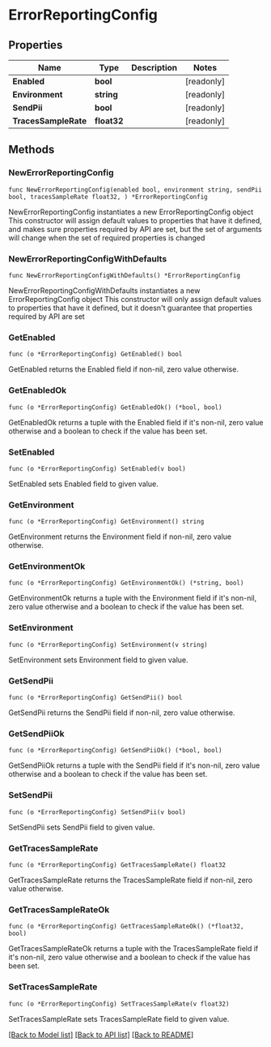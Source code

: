 # ErrorReportingConfig

## Properties

Name | Type | Description | Notes
------------ | ------------- | ------------- | -------------
**Enabled** | **bool** |  | [readonly] 
**Environment** | **string** |  | [readonly] 
**SendPii** | **bool** |  | [readonly] 
**TracesSampleRate** | **float32** |  | [readonly] 

## Methods

### NewErrorReportingConfig

`func NewErrorReportingConfig(enabled bool, environment string, sendPii bool, tracesSampleRate float32, ) *ErrorReportingConfig`

NewErrorReportingConfig instantiates a new ErrorReportingConfig object
This constructor will assign default values to properties that have it defined,
and makes sure properties required by API are set, but the set of arguments
will change when the set of required properties is changed

### NewErrorReportingConfigWithDefaults

`func NewErrorReportingConfigWithDefaults() *ErrorReportingConfig`

NewErrorReportingConfigWithDefaults instantiates a new ErrorReportingConfig object
This constructor will only assign default values to properties that have it defined,
but it doesn't guarantee that properties required by API are set

### GetEnabled

`func (o *ErrorReportingConfig) GetEnabled() bool`

GetEnabled returns the Enabled field if non-nil, zero value otherwise.

### GetEnabledOk

`func (o *ErrorReportingConfig) GetEnabledOk() (*bool, bool)`

GetEnabledOk returns a tuple with the Enabled field if it's non-nil, zero value otherwise
and a boolean to check if the value has been set.

### SetEnabled

`func (o *ErrorReportingConfig) SetEnabled(v bool)`

SetEnabled sets Enabled field to given value.


### GetEnvironment

`func (o *ErrorReportingConfig) GetEnvironment() string`

GetEnvironment returns the Environment field if non-nil, zero value otherwise.

### GetEnvironmentOk

`func (o *ErrorReportingConfig) GetEnvironmentOk() (*string, bool)`

GetEnvironmentOk returns a tuple with the Environment field if it's non-nil, zero value otherwise
and a boolean to check if the value has been set.

### SetEnvironment

`func (o *ErrorReportingConfig) SetEnvironment(v string)`

SetEnvironment sets Environment field to given value.


### GetSendPii

`func (o *ErrorReportingConfig) GetSendPii() bool`

GetSendPii returns the SendPii field if non-nil, zero value otherwise.

### GetSendPiiOk

`func (o *ErrorReportingConfig) GetSendPiiOk() (*bool, bool)`

GetSendPiiOk returns a tuple with the SendPii field if it's non-nil, zero value otherwise
and a boolean to check if the value has been set.

### SetSendPii

`func (o *ErrorReportingConfig) SetSendPii(v bool)`

SetSendPii sets SendPii field to given value.


### GetTracesSampleRate

`func (o *ErrorReportingConfig) GetTracesSampleRate() float32`

GetTracesSampleRate returns the TracesSampleRate field if non-nil, zero value otherwise.

### GetTracesSampleRateOk

`func (o *ErrorReportingConfig) GetTracesSampleRateOk() (*float32, bool)`

GetTracesSampleRateOk returns a tuple with the TracesSampleRate field if it's non-nil, zero value otherwise
and a boolean to check if the value has been set.

### SetTracesSampleRate

`func (o *ErrorReportingConfig) SetTracesSampleRate(v float32)`

SetTracesSampleRate sets TracesSampleRate field to given value.



[[Back to Model list]](../README.md#documentation-for-models) [[Back to API list]](../README.md#documentation-for-api-endpoints) [[Back to README]](../README.md)



